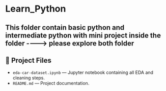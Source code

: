 # Learn_Python
## This folder contain basic python and intermediate python with mini project inside the folder ----> please explore both folder

## 📁 Project Files

- `eda-car-dataset.ipynb` — Jupyter notebook containing all EDA and cleaning steps.
- `README.md` — Project documentation.
